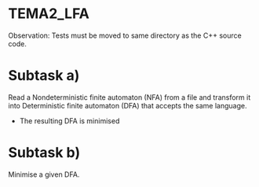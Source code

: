 # TEMA2_LFA
Observation: Tests must be moved to same directory as the C++ source code.

# Subtask a)
Read a Nondeterministic finite automaton (NFA) from a file and transform it into Deterministic finite automaton (DFA) that accepts the same language.

- The resulting DFA is minimised

# Subtask b)
Minimise a given DFA.
